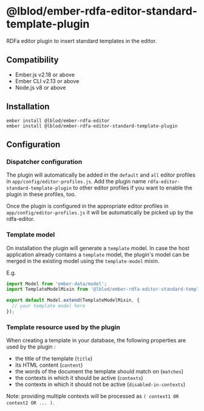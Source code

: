 # @lblod/ember-rdfa-editor-standard-template-plugin

RDFa editor plugin to insert standard templates in the editor.


Compatibility
------------------------------------------------------------------------------

* Ember.js v2.18 or above
* Ember CLI v2.13 or above
* Node.js v8 or above


Installation
------------------------------------------------------------------------------

```
ember install @lblod/ember-rdfa-editor
ember install @lblod/ember-rdfa-editor-standard-template-plugin
```

## Configuration
### Dispatcher configuration
The plugin will automatically be added in the `default` and `all` editor profiles in `app/config/editor-profiles.js`. Add the plugin name `rdfa-editor-standard-template-plugin` to other editor profiles if you want to enable the plugin in these profiles, too.

Once the plugin is configured in the appropriate editor profiles in `app/config/editor-profiles.js` it will be automatically be picked up by the rdfa-editor.

### Template model
On installation the plugin will generate a `template` model. In case the host application already contains a `template` model, the plugin's model can be merged in the existing model using the `template-model` mixin.

E.g.
```javascript
import Model from 'ember-data/model';
import TemplateModelMixin from '@lblod/ember-rdfa-editor-standard-template-plugin/mixins/template-model';

export default Model.extend(TemplateModelMixin, {
  // your template model here
});
```

### Template resource used by the plugin
When creating a template in your database, the following properties are used by the plugin :
- the title of the template (`title`)
- its HTML content (`content`)
- the words of the document the template should match on (`matches`)
- the contexts in which it should be active (`contexts`) 
- the contexts in which it should not be active (`disabled-in-contexts`)

Note: providing multiple contexts will be processed as `( context1 OR context2 OR ... )`.
